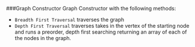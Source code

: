 ###Graph Constructor
Graph Constructor with the following methods:

- `Breadth First Traversal` traverses the graph
- `Depth First Traversal` traverses takes in the vertex of the starting node and runs a preorder, depth first searching returning an array of each of the nodes in the graph. 
